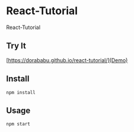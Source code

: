 # React-Tutorial
React-Tutorial


Try It
---

[https://dorababu.github.io/react-tutorial/](Demo)

Install
---

`npm install`



Usage
---

`npm start`